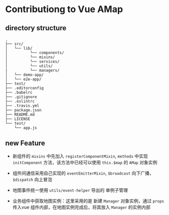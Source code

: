 # Contributiong to Vue AMap

## directory structure

```
.
├── src/
│   └── lib/
│          └── components/
│          └── mixins/
│          └── services/
│          └── utils/
|          └── managers/
│   └── demo-app/
│   └── e2e-app/
├── test/
├── .editorconfig
├── .babelrc
├── .gitignore
├── .eslintrc
├── .travis.yml
├── package.json
├── README.md
├── LICENSE
└── test/
    └── app.js
```

## new Feature
+ 新组件的 `mixins` 中先加入 `registerComponentMixin`, `methods` 中实现 `initComponent` 方法，该方法中已经可以使用 `this.$map` 的 `AMap` 对象实例

+ 组件间通信采用自己实现的 `eventEmitterMixin`, `$broadcast` 向下广播，`$dispatch` 向上冒泡

+ 地图事件统一使用 `utils/event-helper` 导出的 单例子管理

+ 业务组件中获取地图实例：这里采用的是 新建 `Manager` 对象实例，通过 `props` 传入vue 组件内部，在地图实例完成后，将其放入 `Manager` 的实例内部


